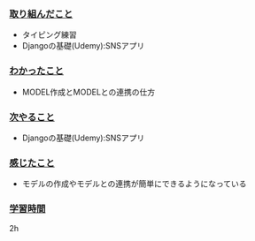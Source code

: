 ### <u>取り組んだこと</u>
- タイピング練習
- Djangoの基礎(Udemy):SNSアプリ

### <u>わかったこと</u>
- MODEL作成とMODELとの連携の仕方

### <u>次やること</u>
- Djangoの基礎(Udemy):SNSアプリ

### <u>感じたこと</u>
- モデルの作成やモデルとの連携が簡単にできるようになっている

### <u>学習時間</u>
2h
